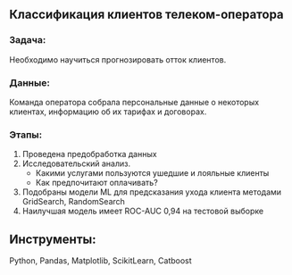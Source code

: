 ## Классификация клиентов телеком-оператора
### Задача:
 Необходимо научиться прогнозировать отток клиентов.
 ### Данные:
 Команда оператора собрала персональные данные о некоторых клиентах, информацию об их тарифах и договорах.
 ### Этапы:
 1. Проведена предобработка данных
 2. Исследовательский анализ.
     - Какими услугами пользуются ушедшие и лояльные клиенты
     - Как предпочитают оплачивать?
 3. Подобраны модели ML для предсказания ухода клиента методами GridSearch, RandomSearch
 4. Наилучшая модель имеет ROC-AUC 0,94 на тестовой выборке

## Инструменты: 
Python, Pandas, Matplotlib, ScikitLearn, Catboost
